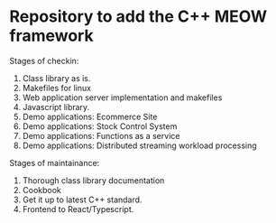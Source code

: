 Repository to add the C++ MEOW framework
========================================
Stages of checkin:

1. Class library as is.
2. Makefiles for linux
3. Web application server implementation and makefiles
4. Javascript library. 
5. Demo applications: Ecommerce Site
6. Demo applications: Stock Control System
7. Demo applications: Functions as a service
8. Demo applications: Distributed streaming workload processing

Stages of maintainance:

1. Thorough class library documentation
2. Cookbook
3. Get it up to latest C++ standard.
4. Frontend to React/Typescript.
